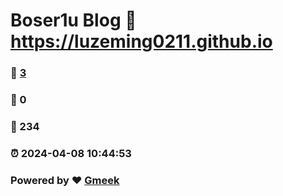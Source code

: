 # Boser1u Blog :link: https://luzeming0211.github.io 
### :page_facing_up: [3](https://luzeming0211.github.io/tag.html) 
### :speech_balloon: 0 
### :hibiscus: 234 
### :alarm_clock: 2024-04-08 10:44:53 
### Powered by :heart: [Gmeek](https://github.com/Meekdai/Gmeek)
